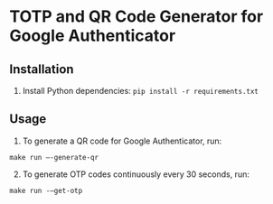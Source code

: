 # TOTP and QR Code Generator for Google Authenticator

## Installation
1. Install Python dependencies: `pip install -r requirements.txt`

## Usage
1. To generate a QR code for Google Authenticator, run:
```
make run –-generate-qr
```

2. To generate OTP codes continuously every 30 seconds, run:
```
make run -–get-otp
```
